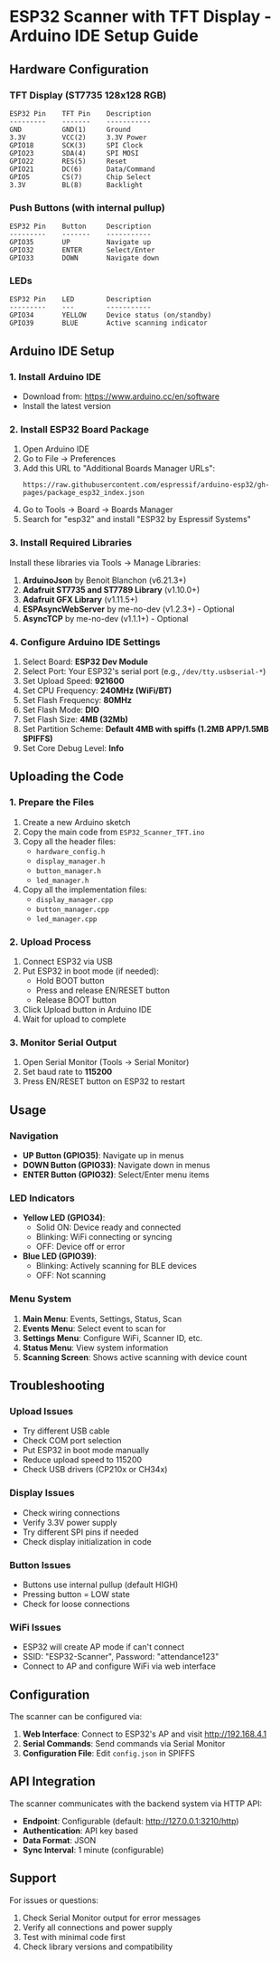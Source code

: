 # ESP32 Scanner with TFT Display - Arduino IDE Setup Guide

## Hardware Configuration

### TFT Display (ST7735 128x128 RGB)
```
ESP32 Pin    TFT Pin    Description
---------    -------    -----------
GND          GND(1)     Ground
3.3V         VCC(2)     3.3V Power
GPIO18       SCK(3)     SPI Clock
GPIO23       SDA(4)     SPI MOSI
GPIO22       RES(5)     Reset
GPIO21       DC(6)      Data/Command
GPIO5        CS(7)      Chip Select
3.3V         BL(8)      Backlight
```

### Push Buttons (with internal pullup)
```
ESP32 Pin    Button     Description
---------    -------    -----------
GPIO35       UP         Navigate up
GPIO32       ENTER      Select/Enter
GPIO33       DOWN       Navigate down
```

### LEDs
```
ESP32 Pin    LED        Description
---------    ---        -----------
GPIO34       YELLOW     Device status (on/standby)
GPIO39       BLUE       Active scanning indicator
```

## Arduino IDE Setup

### 1. Install Arduino IDE
- Download from: https://www.arduino.cc/en/software
- Install the latest version

### 2. Install ESP32 Board Package
1. Open Arduino IDE
2. Go to File → Preferences
3. Add this URL to "Additional Boards Manager URLs":
   ```
   https://raw.githubusercontent.com/espressif/arduino-esp32/gh-pages/package_esp32_index.json
   ```
4. Go to Tools → Board → Boards Manager
5. Search for "esp32" and install "ESP32 by Espressif Systems"

### 3. Install Required Libraries
Install these libraries via Tools → Manage Libraries:

1. **ArduinoJson** by Benoit Blanchon (v6.21.3+)
2. **Adafruit ST7735 and ST7789 Library** (v1.10.0+)
3. **Adafruit GFX Library** (v1.11.5+)
4. **ESPAsyncWebServer** by me-no-dev (v1.2.3+) - Optional
5. **AsyncTCP** by me-no-dev (v1.1.1+) - Optional

### 4. Configure Arduino IDE Settings
1. Select Board: **ESP32 Dev Module**
2. Select Port: Your ESP32's serial port (e.g., `/dev/tty.usbserial-*`)
3. Set Upload Speed: **921600**
4. Set CPU Frequency: **240MHz (WiFi/BT)**
5. Set Flash Frequency: **80MHz**
6. Set Flash Mode: **DIO**
7. Set Flash Size: **4MB (32Mb)**
8. Set Partition Scheme: **Default 4MB with spiffs (1.2MB APP/1.5MB SPIFFS)**
9. Set Core Debug Level: **Info**

## Uploading the Code

### 1. Prepare the Files
1. Create a new Arduino sketch
2. Copy the main code from `ESP32_Scanner_TFT.ino`
3. Copy all the header files:
   - `hardware_config.h`
   - `display_manager.h`
   - `button_manager.h`
   - `led_manager.h`
4. Copy all the implementation files:
   - `display_manager.cpp`
   - `button_manager.cpp`
   - `led_manager.cpp`

### 2. Upload Process
1. Connect ESP32 via USB
2. Put ESP32 in boot mode (if needed):
   - Hold BOOT button
   - Press and release EN/RESET button
   - Release BOOT button
3. Click Upload button in Arduino IDE
4. Wait for upload to complete

### 3. Monitor Serial Output
1. Open Serial Monitor (Tools → Serial Monitor)
2. Set baud rate to **115200**
3. Press EN/RESET button on ESP32 to restart

## Usage

### Navigation
- **UP Button (GPIO35)**: Navigate up in menus
- **DOWN Button (GPIO33)**: Navigate down in menus
- **ENTER Button (GPIO32)**: Select/Enter menu items

### LED Indicators
- **Yellow LED (GPIO34)**: 
  - Solid ON: Device ready and connected
  - Blinking: WiFi connecting or syncing
  - OFF: Device off or error
- **Blue LED (GPIO39)**:
  - Blinking: Actively scanning for BLE devices
  - OFF: Not scanning

### Menu System
1. **Main Menu**: Events, Settings, Status, Scan
2. **Events Menu**: Select event to scan for
3. **Settings Menu**: Configure WiFi, Scanner ID, etc.
4. **Status Menu**: View system information
5. **Scanning Screen**: Shows active scanning with device count

## Troubleshooting

### Upload Issues
- Try different USB cable
- Check COM port selection
- Put ESP32 in boot mode manually
- Reduce upload speed to 115200
- Check USB drivers (CP210x or CH34x)

### Display Issues
- Check wiring connections
- Verify 3.3V power supply
- Try different SPI pins if needed
- Check display initialization in code

### Button Issues
- Buttons use internal pullup (default HIGH)
- Pressing button = LOW state
- Check for loose connections

### WiFi Issues
- ESP32 will create AP mode if can't connect
- SSID: "ESP32-Scanner", Password: "attendance123"
- Connect to AP and configure WiFi via web interface

## Configuration

The scanner can be configured via:
1. **Web Interface**: Connect to ESP32's AP and visit http://192.168.4.1
2. **Serial Commands**: Send commands via Serial Monitor
3. **Configuration File**: Edit `config.json` in SPIFFS

## API Integration

The scanner communicates with the backend system via HTTP API:
- **Endpoint**: Configurable (default: http://127.0.0.1:3210/http)
- **Authentication**: API key based
- **Data Format**: JSON
- **Sync Interval**: 1 minute (configurable)

## Support

For issues or questions:
1. Check Serial Monitor output for error messages
2. Verify all connections and power supply
3. Test with minimal code first
4. Check library versions and compatibility

